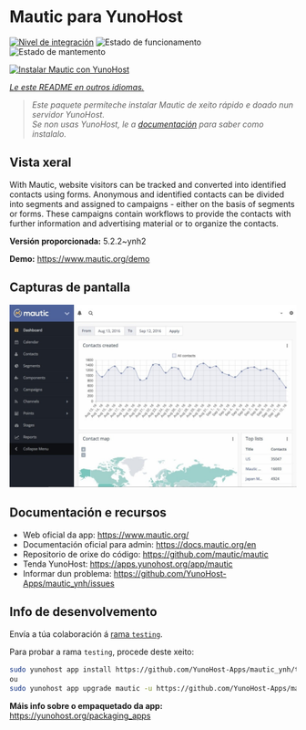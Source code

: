 <!--
NOTA: Este README foi creado automáticamente por <https://github.com/YunoHost/apps/tree/master/tools/readme_generator>
NON debe editarse manualmente.
-->

# Mautic para YunoHost

[![Nivel de integración](https://apps.yunohost.org/badge/integration/mautic)](https://ci-apps.yunohost.org/ci/apps/mautic/)
![Estado de funcionamento](https://apps.yunohost.org/badge/state/mautic)
![Estado de mantemento](https://apps.yunohost.org/badge/maintained/mautic)

[![Instalar Mautic con YunoHost](https://install-app.yunohost.org/install-with-yunohost.svg)](https://install-app.yunohost.org/?app=mautic)

*[Le este README en outros idiomas.](./ALL_README.md)*

> *Este paquete permíteche instalar Mautic de xeito rápido e doado nun servidor YunoHost.*  
> *Se non usas YunoHost, le a [documentación](https://yunohost.org/install) para saber como instalalo.*

## Vista xeral

With Mautic, website visitors can be tracked and converted into identified contacts using forms. Anonymous and identified contacts can be divided into segments and assigned to campaigns - either on the basis of segments or forms. These campaigns contain workflows to provide the contacts with further information and advertising material or to organize the contacts.


**Versión proporcionada:** 5.2.2~ynh2

**Demo:** <https://www.mautic.org/demo>

## Capturas de pantalla

![Captura de pantalla de Mautic](./doc/screenshots/mautic-Screenshots.jpg)

## Documentación e recursos

- Web oficial da app: <https://www.mautic.org/>
- Documentación oficial para admin: <https://docs.mautic.org/en>
- Repositorio de orixe do código: <https://github.com/mautic/mautic>
- Tenda YunoHost: <https://apps.yunohost.org/app/mautic>
- Informar dun problema: <https://github.com/YunoHost-Apps/mautic_ynh/issues>

## Info de desenvolvemento

Envía a túa colaboración á [rama `testing`](https://github.com/YunoHost-Apps/mautic_ynh/tree/testing).

Para probar a rama `testing`, procede deste xeito:

```bash
sudo yunohost app install https://github.com/YunoHost-Apps/mautic_ynh/tree/testing --debug
ou
sudo yunohost app upgrade mautic -u https://github.com/YunoHost-Apps/mautic_ynh/tree/testing --debug
```

**Máis info sobre o empaquetado da app:** <https://yunohost.org/packaging_apps>
